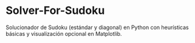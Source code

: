 # Solver-For-Sudoku
Solucionador de Sudoku (estándar y diagonal) en Python con heurísticas básicas y visualización opcional en Matplotlib.
